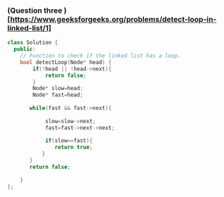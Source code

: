 ### (Question three )[https://www.geeksforgeeks.org/problems/detect-loop-in-linked-list/1]

```cpp
class Solution {
  public:
    // Function to check if the linked list has a loop.
    bool detectLoop(Node* head) {
        if(!head || !head->next){
            return false;
        }
        Node* slow=head;
        Node* fast=head;
       
       while(fast && fast->next){
           
            slow=slow->next;
            fast=fast->next->next;
            
            if(slow==fast){
               return true;
           }
       }
       return false;
       
    }
};
```